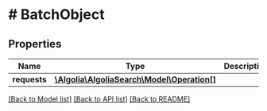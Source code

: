 # # BatchObject

## Properties

Name | Type | Description | Notes
------------ | ------------- | ------------- | -------------
**requests** | [**\Algolia\AlgoliaSearch\Model\Operation[]**](Operation.md) |  | [optional]

[[Back to Model list]](../../README.md#models) [[Back to API list]](../../README.md#endpoints) [[Back to README]](../../README.md)
